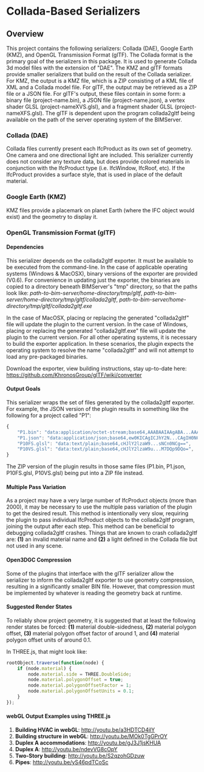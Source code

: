 # Collada-Based Serializers

## Overview

This project contains the following serializers: Collada (DAE), Google Earth (KMZ), and OpenGL Transmission Format (glTF). The Collada format is the primary goal of the serializers in this package. It is used to generate Collada 3d model files with the extension of "DAE". The KMZ and glTF formats provide smaller serializers that build on the result of the Collada serializer. For KMZ, the output is a KMZ file, which is a ZIP consisting of a KML file of XML and a Collada model file. For glTF, the output may be retrieved as a ZIP file or a JSON file. For glTF's output, these files contain in some form: a binary file (project-name.bin), a JSON file (project-name.json), a vertex shader GLSL (project-nameXVS.glsl), and a fragment shader GLSL (project-nameXFS.glsl). The glTF is dependent upon the program collada2gltf being available on the path of the server operating system of the BIMServer.


### Collada (DAE)

Collada files currently present each IfcProduct as its own set of geometry. One camera and one directional light are included. This serializer currently does not consider any texture data, but does provide colored materials in conjunction with the IfcProduct type (i.e. IfcWindow, IfcRoof, etc). If the IfcProduct provides a surface style, that is used in place of the default material. 


### Google Earth (KMZ)

KMZ files provide a placemark on planet Earth (where the IFC object would exist) and the geometry to display it. 


### OpenGL Transmission Format (glTF)

#### Dependencies

This serializer depends on the collada2gltf exporter. It must be available to be executed from the command-line. In the case of applicable operating systems (Windows & MacOSX), binary versions of the exporter are provided (V0.6). For convenience in updating just the exporter, the binaries are copied to a directory beneath BIMServer's "tmp" directory, so that the paths look like: _path-to-bim-server/home-directory/tmp/gltf_, _path-to-bim-server/home-directory/tmp/gltf/collada2gltf_, _path-to-bim-server/home-directory/tmp/gltf/collada2gltf.exe_

In the case of MacOSX, placing or replacing the generated "collada2gltf" file will update the plugin to the current version. In the case of Windows, placing or replacing the generated "collada2gltf.exe" file will update the plugin to the current version. For all other operating systems, it is necessary to build the exporter application. In these scenarios, the plugin expects the operating system to resolve the name "collada2gltf" and will not attempt to load any pre-packaged binaries. 

Download the exporter, view building instructions, stay up-to-date here: https://github.com/KhronosGroup/glTF/wiki/converter

#### Output Goals

This serializer wraps the set of files generated by the collada2gltf exporter. For example, the JSON version of the plugin results in something like the following for a project called "P1":

```javascript
{
	"P1.bin": "data:application/octet-stream;base64,AAABAAIAAgABA...AAAIA/",
	"P1.json": "data:application/json;base64,ew0KICAgICJhY2N...CAgIH0NCn0=",
	"P10FS.glsl": "data:text/plain;base64,cHJlY2lzaW9...sNCn0NCg==",
	"P10VS.glsl": "data:text/plain;base64,cHJlY2lzaW9u...M7DQp9DQo=",
}
```

The ZIP version of the plugin results in those same files (P1.bin, P1.json, P10FS.glsl, P10VS.glsl) being put into a ZIP file instead.

#### Multiple Pass Variation 

As a project may have a very large number of IfcProduct objects (more than 2000), it may be necessary to use the multiple pass variation of the plugin to get the desired result. This method is intentionally very slow, requiring the plugin to pass individual IfcProduct objects to the collada2gltf program, joining the output after each step. This method can be beneficial to debugging collada2gltf crashes. Things that are known to crash collada2gltf are: __(1)__ an invalid material name and __(2)__ a light defined in the Collada file but not used in any scene.

#### Open3DGC Compression

Some of the plugins that interface with the glTF serializer allow the serializer to inform the collada2gltf exporter to use geometry compression, resulting in a significantly smaller BIN file. However, that compression must be implemented by whatever is reading the geometry back at runtime.

#### Suggested Render States

To reliably show project geometry, it is suggested that at least the following render states be forced: __(1)__ material double-sidedness, __(2)__ material polygon offset, __(3)__ material polygon offset factor of around 1, and __(4)__ material polygon offset units of around 0.1.

In THREE.js, that might look like:
```javascript
rootObject.traverse(function(node) {
	if (node.material) {
		node.material.side = THREE.DoubleSide;
		node.material.polygonOffset = true;
		node.material.polygonOffsetFactor = 1;
		node.material.polygonOffsetUnits = 0.1;
	}
});
```

#### webGL Output Examples using THREE.js

1. __Building HVAC in webGL__: http://youtu.be/a3HDTCD4ilY
2. __Building structure in webGL__: http://youtu.be/MOk0TgGPrOY
3. __Duplex A accommodations__: http://youtu.be/gJ3J1jsKHUA
4. __Duplex A__: http://youtu.be/ndevVG8cOpY
5. __Two-Story building__: http://youtu.be/S2qzohGDzuw
6. __Pipes__: http://youtu.be/yS46pdTCoSc